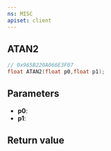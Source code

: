 ```yaml
---
ns: MISC
apiset: client
---
```

## ATAN2

```c
// 0x965B220A066E3F07
float ATAN2(float p0,float p1);
```


## Parameters
* **p0**:
* **p1**:

## Return value